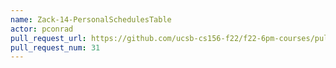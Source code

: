 ```yaml
---
name: Zack-14-PersonalSchedulesTable
actor: pconrad
pull_request_url: https://github.com/ucsb-cs156-f22/f22-6pm-courses/pull/31
pull_request_num: 31
---
```

